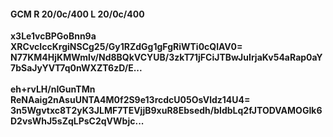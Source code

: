 #### GCM R 20/0c/400 L 20/0c/400
**x3Le1vcBPGoBnn9a**<br/>**XRCvcIccKrgiNSCg25/Gy1RZdGg1gFgRiWTi0cQlAV0=**<br/>**N77KM4HjKMWmlv/Nd8BQkVCYUB/3zkT71jFCiJTBwJuIrjaKv54aRap0aY7bSaJyYVT7q0nWXZT6zD/E...**<br/><br/>
**eh+rvLH/nIGunTMn**<br/>**ReNAaig2nAsuUNTA4M0f2S9e13rcdcU05OsVldz14U4=**<br/>**3n5Wgvtxc8T2yK3JLMF7TEVjjB9xuR8Ebsedh/bIdbLq2fJTODVAMOGIk6D2vsWhJ5sZqLPsC2qVWbjc...**